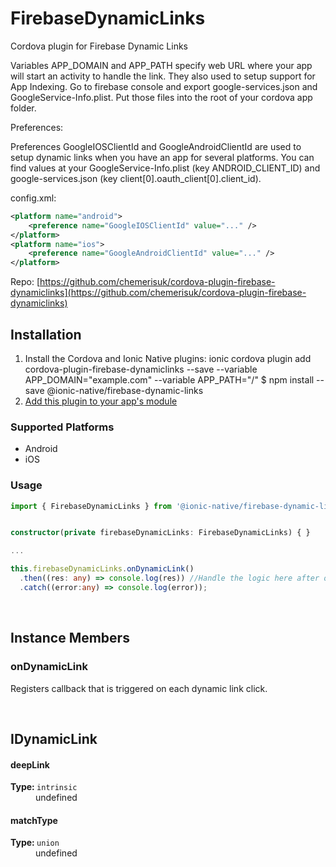 # FirebaseDynamicLinks 


Cordova plugin for Firebase Dynamic Links

Variables APP_DOMAIN and APP_PATH specify web URL where your app will start an activity to handle the link. They also used to setup support for App Indexing.
Go to firebase console and export google-services.json and GoogleService-Info.plist. Put those files into the root of your cordova app folder.

Preferences:

Preferences GoogleIOSClientId and GoogleAndroidClientId are used to setup dynamic links when you have an app for several platforms.
You can find values at your GoogleService-Info.plist (key ANDROID_CLIENT_ID) and google-services.json (key client[0].oauth_client[0].client_id).

config.xml:
```xml
<platform name="android">
    <preference name="GoogleIOSClientId" value="..." />
</platform>
<platform name="ios">
    <preference name="GoogleAndroidClientId" value="..." />
</platform>
```

Repo: [https://github.com/chemerisuk/cordova-plugin-firebase-dynamiclinks](https://github.com/chemerisuk/cordova-plugin-firebase-dynamiclinks)



## Installation 

<ol>
<li>Install the Cordova and Ionic Native plugins:
<code-block language="shell">ionic cordova plugin add cordova-plugin-firebase-dynamiclinks --save --variable APP_DOMAIN="example.com" --variable APP_PATH="/"
$ npm install --save @ionic-native/firebase-dynamic-links
</code-block>
</li>
<li><a href="/docs/native/#Add_Plugins_to_Your_App_Module">Add this plugin to your app's module</a></li>
</ol>



### Supported Platforms

* Android
* iOS




### Usage


```typescript
import { FirebaseDynamicLinks } from '@ionic-native/firebase-dynamic-links';


constructor(private firebaseDynamicLinks: FirebaseDynamicLinks) { }

...

this.firebaseDynamicLinks.onDynamicLink()
  .then((res: any) => console.log(res)) //Handle the logic here after opening the app with the Dynamic link
  .catch((error:any) => console.log(error));
```




<p><br></p>

## Instance Members

### onDynamicLink

Registers callback that is triggered on each dynamic link click.

<p><br></p>

## IDynamicLink

<dl>
<dt><h4>deepLink</h4><strong>Type: </strong><code>intrinsic</code></dt>
<dd>undefined</dd><dt><h4>matchType</h4><strong>Type: </strong><code>union</code></dt>
<dd>undefined</dd>
</dl>

